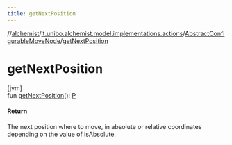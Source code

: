 ```yaml
---
title: getNextPosition
---
```

//[alchemist](../../../index.html)/[it.unibo.alchemist.model.implementations.actions](../index.html)/[AbstractConfigurableMoveNode](index.html)/[getNextPosition](get-next-position.html)



# getNextPosition



[jvm]\
fun [getNextPosition](get-next-position.html)(): [P](../../it.unibo.alchemist/-supported-incarnations/get.html)



#### Return



The next position where to move, in absolute or relative coordinates depending on the value of isAbsolute.




